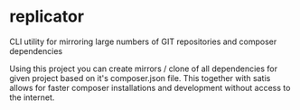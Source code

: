 # replicator
CLI utility for mirroring large numbers of GIT repositories and composer dependencies

Using this project you can create mirrors / clone of all dependencies for given project based on it's composer.json file. This together with satis allows for faster composer installations and development without access to the internet.
